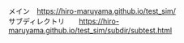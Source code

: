 メイン　https://hiro-maruyama.github.io/test_sim/ <br>
サブディレクトリ　　https://hiro-maruyama.github.io/test_sim/subdir/subtest.html

